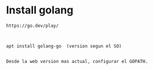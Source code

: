 # Install golang


    https://go.dev/play/



    apt install golang-go  (version segun el SO)


    Desde la web version mas actual, configurar el GOPATH.